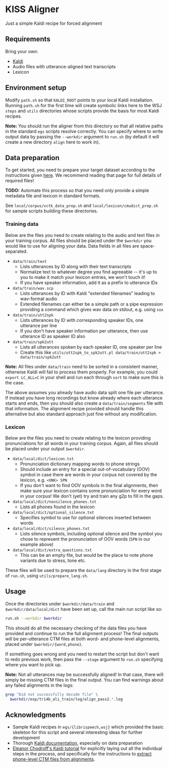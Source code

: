 # KISS Aligner

Just a simple Kaldi recipe for forced alignment

## Requirements

Bring your own:

- [Kaldi](https://github.com/kaldi-asr/kaldi)
- Audio files with utterance-aligned text transcripts
- Lexicon

## Environment setup

Modify `path.sh` so that `KALDI_ROOT` points to your local Kaldi installation.
Running `path.sh` for the first time will create symbolic links here to the WSJ
`steps` and `utils` directories whose scripts provide the basis for most Kaldi
recipes.

**Note:** You should run the aligner from this directory so that all relative
paths in the standard `egs` scripts resolve correctly. You can specify where to
write output data by passing the `--workdir` argument to `run.sh` (by default it
will create a new directory `align` here to work in).

## Data preparation

To get started, you need to prepare your target dataset according to the
instructions given [here](https://kaldi-asr.org/doc/data_prep.html).
We recommend reading that page for full details of required files!

**TODO:** Automate this process so that you need only provide a simple metadata
file and lexicon in standard formats.

See `local/corpus/vctk_data_prep.sh` and `local/lexicon/cmudict_prep.sh` for
sample scripts building these directories.

### Training data

Below are the files you need to create relating to the audio and text files in
your training corpus. All files should be placed under the `$workdir` you would
like to use for aligning your data. Data fields in all files are space-separated.

- `data/train/text`
    * Lists utterances by ID along with their text transcripts 
    * Normalize text to whatever degree you find agreeable -- it's up to you to
      make it match your lexicon entries, we won't touch it!
    * If you have speaker information, add it as a prefix to utterance IDs
- `data/train/wav.scp`
    * Lists utterances by ID with Kaldi "extended filenames" leading to
      wav-format audio
    * Extended filenames can either be a simple path or a pipe expression
      providing a command which gives wav data on stdout, e.g. using `sox`
- `data/train/utt2spk`
    * Lists utterances by ID with corresponding speaker IDs, one utterance per
      line
    * If you don't have speaker information per utterance, then use utterance ID
      as speaker ID also
- `data/train/spk2utt`
    * Lists all utterances spoken by each speaker ID, one speaker per line
    * Create this like `utils/utt2spk_to_spk2utt.pl data/train/utt2spk >
      data/train/spk2utt`

**Note:** All files under `data/train` need to be sorted in a consistent manner,
otherwise Kaldi will fail to process them properly. For example, you could
`export LC_ALL=C` in your shell and run each through `sort` to make sure this is
the case.

The above assumes you already have audio data split one file per utterance. If
instead you have long recordings but know already where each utterance starts
and ends, then you should also create a `data/train/segments` file with that
information. The alignment recipe provided should handle this alternative but
also standard approach just fine without any modification.

### Lexicon

Below are the files you need to create relating to the lexicon providing
pronunciations for all words in your training corpus. Again, all files should be
placed under your output `$workdir`.

- `data/local/dict/lexicon.txt`
    * Pronunciation dictionary mapping words to phone strings
    * Should include an entry for a special out-of-vocabulary (OOV) symbol in
      case there are words in your corpus not covered by the lexicon, e.g.
      `<UNK> SPN`
    * If you don't want to find OOV symbols in the final alignments, then
      make sure your lexicon contains some pronunciation for every word in
      your corpus! We don't (yet) try and train any g2p to fill in the gaps. 
- `data/local/dict/nonsilence_phones.txt`
    * Lists all phones found in the lexicon
- `data/local/dict/optional_silence.txt`
    * Specifies symbol to use for optional silences inserted between words
- `data/local/dict/silence_phones.txt`
    * Lists silence symbols, including optional silence and the symbol you
      chose to represent the pronunciation of OOV words (`SPN` in our example
      above)
- `data/local/dict/extra_questions.txt`
    * This can be an empty file, but would be the place to note phone variants
      due to stress, tone etc.

These files will be used to prepare the `data/lang` directory in the first stage
of `run.sh`, using `utils/prepare_lang.sh`.

## Usage

Once the directories under `$workdir/data/train` and `$workdir/data/local/dict`
have been set up, call the main run script like so:

```sh
run.sh --workdir $workdir
```

This should do all the necessary checking of the data files you have provided
and continue to run the full alignment process! The final outputs will be
per-utterance CTM files at both word- and phone-level alignments, placed under
`$workdir/{word,phone}`.

If something goes wrong and you need to restart the script but don't want to
redo previous work, then pass the `--stage` argument to `run.sh` specifying
where you want to pick up.

**Note:** Not all utterances may be successfully aligned! In that case, there
will simply be missing CTM files in the final output. You can find warnings
about any failed alignments in the logs:

```sh
grep "Did not successfully decode file" \
  $workdir/exp/tri4b_ali_train/log/align_pass2.*.log
```

## Acknowledgments

- Sample Kaldi recipes in `egs/{librispeech,wsj}` which provided the basic
  skeleton for this script and several interesting ideas for further development
- Thorough [Kaldi documentation](https://kaldi-asr.org/doc/index.html), especially on data preparation
- [Eleanor Chodroff's Kaldi tutorial](https://eleanorchodroff.com/tutorial/kaldi/index.html)
  for explicitly laying out all the individual steps in the process, and
  specifically for the instructions to
  [extract phone-level CTM files from alignments](https://www.eleanorchodroff.com/tutorial/kaldi/forced-alignment.html#extract-alignment).
